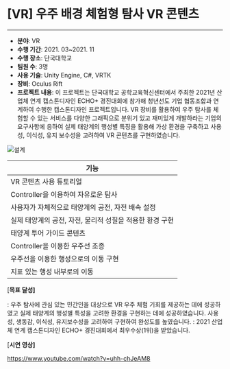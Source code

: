 # [VR] 우주 배경 체험형 탐사 VR 콘텐츠
---
- **분야**: VR
- **수행 기간**: 2021. 03~2021. 11
- **수행 장소**: 단국대학교
- **팀원 수**: 3명
- **사용 기술**: Unity Engine, C#, VRTK
- **장비**: Oculus Rift
- **프로젝트 내용**: 이 프로젝트는 단국대학교 공학교육혁신센터에서 주최한 2021년 산업체 연계 캡스톤디자인 ECHO+ 경진대회에 참가해 청년선도 기업 협동조합과 연계하여 수행한 캡스톤디자인 프로젝트입니다. VR 장비를 활용하여 우주 탐사를 체험할 수 있는 서비스를 다양한 그래픽으로 분위기 있고 재미있게 개발하라는 기업의 요구사항에 응하여 실제 태양계의 행성별 특징을 활용해 가상 환경을 구축하고 사용성, 이식성, 유지 보수성을 고려하여 VR 콘텐츠를 구현하였습니다.

![설계](https://github.com/juliajh/VRSpace/assets/86089810/b9d61190-ea0f-41e1-9b03-7bcf44a8fe53)

| 기능 |
| --- |
| VR 콘텐츠 사용 튜토리얼 |
| Controller을 이용하여 자유로운 탐사 |
| 사용자가 자체적으로 태양계의 공전, 자전 배속 설정 |
| 실제 태양계의 공전, 자전, 물리적 성질을 적용한 환경 구현 |
| 태양계 투어 가이드 콘텐츠 |
| Controller을 이용한 우주선 조종 |
| 우주선을 이용한 행성으로의 이동 구현 |
| 지표 있는 행성 내부로의 이동  |

[**목표 달성]**

: 우주 탐사에 관심 있는 민간인을 대상으로 VR 우주 체험 기회를 제공하는 데에 성공하였고 실제 태양계의 행성별 특성을 고려한 환경을 구현하는 데에 성공하였습니다. 사용성, 생동감, 이식성, 유지보수성을 고려하여 구현하여 완성도를 높였습니다. 
: 2021 산업체 연계 캡스톤디자인 ECHO+ 경진대회에서 최우수상(1위)을 받았습니다. 

[**시연 영상]**

https://www.youtube.com/watch?v=uhh-chJeAM8 

